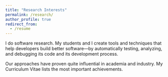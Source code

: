 ```yaml
---
title: "Research Interests"
permalink: /research/
author_profile: true
redirect_from:
  - /resume
---
```



I do software research. My students and I create tools and techniques that help developers build better software—by automatically testing, analyzing, and debugging its code and its development process.

Our approaches have proven quite influential in academia and industry. My Curriculum Vitae lists the most important achievements.
